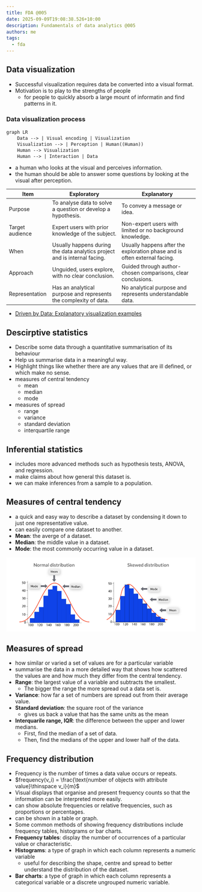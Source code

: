 ```yaml
---
title: FDA @005
date: 2025-09-09T19:08:38.526+10:00
description: Fundamentals of data analytics @005
authors: me
tags:
  - fda
---
```


## Data visualization

- Successful visualization requires data be converted into a visual format.
- Motivation is to play to the strengths of people
  - for people to quickly absorb a large mount of informatin and find patterns in it.

### Data visualization process

```mermaid
graph LR
    Data --> | Visual encoding | Visualization
    Visualization --> | Perception | Human((Human))
    Human --> Visualization
    Human --> | Interaction | Data
```

- a human who looks at the visual and perceives information.
- the human should be able to answer some questions by looking at the visual after perception.

| Item | Exploratory | Explanatory |
| --- | --- | --- |
| Purpose | To analyse data to solve a question or develop a hypothesis. | To convey a message or idea. |
| Target audience | Expert users with prior knowledge of the subject. | Non-expert users with limited or no background knowledge. |
| When | Usually happens during the data analytics project and is internal facing. | Usually happens after the exploration phase and is often external facing. |
| Approach | Unguided, users explore, with no clear conclusion. | Guided through author-chosen comparisons, clear conclusions. |
| Representation | Has an analytical purpose and represents the complexity of data. | No analytical purpose and represents understandable data. |

- [Driven by Data: Explanatory visualization examples](https://driven-by-data.net/)

## Descirptive statistics

- Describe some data through a quantitative summarisation of its behaviour
- Help us summarise data in a meaningful way.
- Highlight things like whether there are any values that are ill defined, or which make no sense.
- measures of central tendency
  - mean
  - median
  - mode
- measures of spread
  - range
  - variance
  - standard deviation
  - interquartile range

## Inferential statistics

- includes more advanced methods such as hypothesis tests, ANOVA, and regression.
- make claims about how general this dataset is.
- we can make inferences from a sample to a population.

## Measures of central tendency

- a quick and easy way to describe a dataset by condensing it down to just one representative value.
- can easily compare one dataset to another.
- **Mean**: the averge of a dataset.
- **Median**: the middle value in a dataset.
- **Mode**: the most commonly occurring value in a dataset.

![Distribution](./distribution.png)

## Measures of spread

- how similar or varied a set of values are for a particular variable
- summarise the data in a more detailed way that shows how scattered the values are and how much they differ from the central tendency.
- **Range**: the largest value of a variable and subtracts the smallest.
  - The bigger the range the more spread out a data set is.
- **Variance**: how far a set of numbers are spread out from their average value.
- **Standard deviation**: the square root of the variance
  - gives us back a value that has the same units as the mean
- **Interquarile range, IQR**: the difference between the upper and lower medians.
  - First, find the median of a set of data.
  - Then, find the medians of the upper and lower half of the data.

## Frequency distribution

- Frequency is the number of times a data value occurs or repeats.
- $frequency(v_i) = \frac{\text{number of objects with attribute value}\thinspace v_i}{m}$
- Visual displays that organise and present frequency counts so that the information can be interpreted more easily.
- can show absolute frequencies or relative frequencies, such as proportions or percentages.
- can be shown in a table or graph.
- Some common methods of showing frequency distributions include frequency tables, histograms or bar charts.
- **Frequency tables**: display the number of occurrences of a particular value or characteristic.
- **Histograms**: a type of graph in which each column represents a numeric variable
  - useful for describing the shape, centre and spread to better understand the distribution of the dataset.
- **Bar charts**: a type of graph in which each column represents a categorical variable or a discrete ungrouped numeric variable.
